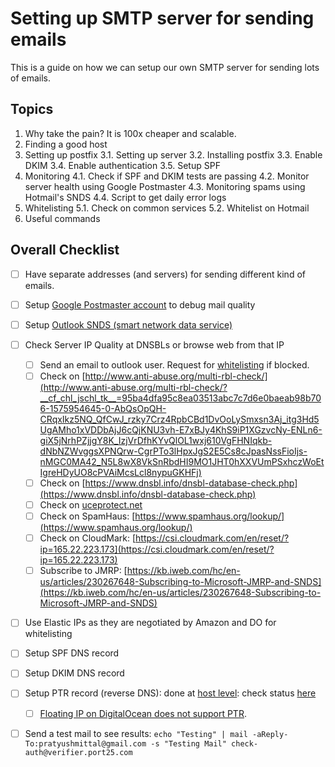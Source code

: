 # Setting up SMTP server for sending emails

This is a guide on how we can setup our own SMTP server for sending lots of emails.


## Topics

1. Why take the pain? It is 100x cheaper and scalable.
2. Finding a good host
3. Setting up postfix
    3.1. Setting up server
    3.2. Installing postfix
    3.3. Enable DKIM
    3.4. Enable authentication
    3.5. Setup SPF
4. Monitoring
    4.1. Check if SPF and DKIM tests are passing
    4.2. Monitor server health using Google Postmaster
    4.3. Monitoring spams using Hotmail's SNDS
    4.4. Script to get daily error logs
5. Whitelisting
    5.1. Check on common services
    5.2. Whitelist on Hotmail
6. Useful commands


## Overall Checklist
- [ ] Have separate addresses (and servers) for sending different kind of emails.

- [ ]  Setup [Google Postmaster account](https://postmaster.google.com/u/0/dashboards#do=screener.in&st=domainReputation&dr=7) to debug mail quality
- [ ]  Setup [Outlook SNDS (smart network data service)](https://sendersupport.olc.protection.outlook.com/snds/index.aspx?wa=wsignin1.0)
- [ ]  Check Server IP Quality at DNSBLs or browse web from that IP
    - [ ]  Send an email to outlook user. Request for [whitelisting](https://support.microsoft.com/en-us/supportrequestform/8ad563e3-288e-2a61-8122-3ba03d6b8d75) if blocked.
    - [ ]  Check on [http://www.anti-abuse.org/multi-rbl-check/](http://www.anti-abuse.org/multi-rbl-check/?__cf_chl_jschl_tk__=95ba4dfa95c8ea03513abc7c7d6e0baeab98b706-1575954645-0-AbQsOpQH-CRqxIkz5NQ_QfCwJ_rzky7Crz4RpbCBd1DvOoLySmxsn3Aj_itg3Hd5UgAMho1xVDDbAjJ6cQjKNU3vh-E7xBJy4KhS9iP1XGzvcNy-ENLn6-giX5jNrhPZjjgY8K_IzjVrDfhKYvQlOL1wxj610VgFHNIqkb-dNbNZWvggsXPNQrw-CgrPTo3lHpxJgS2E5Cs8cJpasNssFioIjs-nMGC0MA42_N5L8wX8VkSnRbdHI9MO1JHT0hXXVUmPSxhczWoEtIgreHDyUO8cPVAiMcsLcl8nypuGKHFj)
    - [ ]  Check on [https://www.dnsbl.info/dnsbl-database-check.php](https://www.dnsbl.info/dnsbl-database-check.php)
    - [ ]  Check on [uceprotect.net](http://www.uceprotect.net/)
    - [ ]  Check on SpamHaus: [https://www.spamhaus.org/lookup/](https://www.spamhaus.org/lookup/)
    - [ ]  Check on CloudMark: [https://csi.cloudmark.com/en/reset/?ip=165.22.223.173](https://csi.cloudmark.com/en/reset/?ip=165.22.223.173)
    - [ ]  Subscribe to JMRP: [https://kb.iweb.com/hc/en-us/articles/230267648-Subscribing-to-Microsoft-JMRP-and-SNDS](https://kb.iweb.com/hc/en-us/articles/230267648-Subscribing-to-Microsoft-JMRP-and-SNDS)
- [ ]  Use Elastic IPs as they are negotiated by Amazon and DO for whitelisting
- [ ]  Setup SPF DNS record
- [ ]  Setup DKIM DNS record
- [ ]  Setup PTR record (reverse DNS): done at [host level](http://joshua5201.github.io/blog/2015/06/06/setting-up-reverse-dns-ptr-record-in-digitalocean/): check status [here](https://mxtoolbox.com/SuperTool.aspx?action=ptr%3a159.65.157.119&run=toolpage#)
    - [ ]  [Floating IP on DigitalOcean does not support PTR](https://www.digitalocean.com/community/questions/how-do-i-set-the-ptr-for-a-floating-ip).
- [ ]  Send a test mail to see results: `echo "Testing" | mail -aReply-To:pratyushmittal@gmail.com -s "Testing Mail" check-auth@verifier.port25.com`